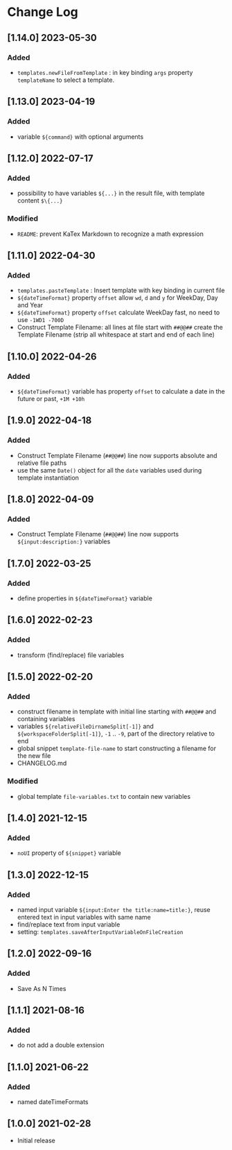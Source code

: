 # Change Log

## [1.14.0] 2023-05-30
### Added
- `templates.newFileFromTemplate` : in key binding `args` property `templateName` to select a template.

## [1.13.0] 2023-04-19
### Added
- variable `${command}` with optional arguments

## [1.12.0] 2022-07-17
### Added
- possibility to have variables `${...}` in the result file, with template content `$\{...}`
### Modified
- `README`: prevent KaTex Markdown to recognize a math expression

## [1.11.0] 2022-04-30
### Added
- `templates.pasteTemplate` : Insert template with key binding in current file
- `${dateTimeFormat}` property `offset` allow `wd`, `d` and `y` for WeekDay, Day and Year
- `${dateTimeFormat}` property `offset` calculate WeekDay fast, no need to use `-1WD1 -700D`
- Construct Template Filename: all lines at file start with `##@@##` create the Template Filename (strip all whitespace at start and end of each line)

## [1.10.0] 2022-04-26
### Added
- `${dateTimeFormat}` variable has property `offset` to calculate a date in the future or past, `+1M +10h`

## [1.9.0] 2022-04-18
### Added
- Construct Template Filename (`##@@##`) line now supports absolute and relative file paths
- use the same `Date()` object for all the `date` variables used during template instantiation

## [1.8.0] 2022-04-09
### Added
- Construct Template Filename (`##@@##`) line now supports `${input:description:}` variables

## [1.7.0] 2022-03-25
### Added
- define properties in `${dateTimeFormat}` variable

## [1.6.0] 2022-02-23
### Added
- transform (find/replace) file variables

## [1.5.0] 2022-02-20
### Added
- construct filename in template with initial line starting with `##@@##` and containing variables
- variables `${relativeFileDirnameSplit[-1]}` and `${workspaceFolderSplit[-1]}`, `-1` .. `-9`, part of the directory relative to end
- global snippet `template-file-name` to start constructing a filename for the new file
- CHANGELOG.md

### Modified
- global template `file-variables.txt` to contain new variables

## [1.4.0] 2021-12-15
### Added
- `noUI` property of `${snippet}` variable

## [1.3.0] 2022-12-15
### Added
- named input variable `${input:Enter the title:name=title:}`, reuse entered text in input variables with same name
- find/replace text from input variable
- setting: `templates.saveAfterInputVariableOnFileCreation`

## [1.2.0] 2022-09-16
### Added
- Save As N Times

## [1.1.1] 2021-08-16
### Added
- do not add a double extension

## [1.1.0] 2021-06-22
### Added
- named dateTimeFormats

## [1.0.0] 2021-02-28
- Initial release
